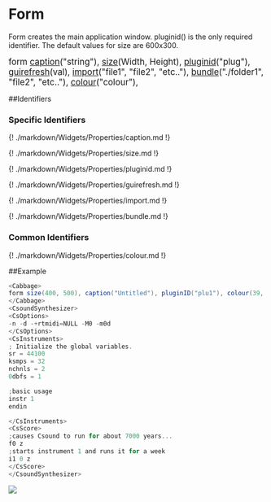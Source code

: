 # Form

Form creates the main application window. pluginid() is the only required identifier. The default values for size are 600x300. 

<big></pre>
form [caption](#caption)("string"), 
[size](#size)(Width, Height), 
[pluginid](#pluginid)("plug"), 
[guirefresh](#guirefresh)(val), 
[import](#import)("file1", "file2", "etc.."), 
[bundle](#bundle)("./folder1", "file2", "etc.."), 
[colour](#colour)("colour"), 

</pre></big>

<!--(End of syntax)/-->
##Identifiers

### Specific Identifiers
{! ./markdown/Widgets/Properties/caption.md !} 

{! ./markdown/Widgets/Properties/size.md !} 

{! ./markdown/Widgets/Properties/pluginid.md !} 

{! ./markdown/Widgets/Properties/guirefresh.md !}     

{! ./markdown/Widgets/Properties/import.md !}  

{! ./markdown/Widgets/Properties/bundle.md !}  

### Common Identifiers

{! ./markdown/Widgets/Properties/colour.md !}     

<!--(End of identifiers)/-->

##Example
```csharp
<Cabbage>
form size(400, 500), caption("Untitled"), pluginID("plu1"), colour(39, 40, 34)
</Cabbage>
<CsoundSynthesizer>
<CsOptions>
-n -d -+rtmidi=NULL -M0 -m0d 
</CsOptions>
<CsInstruments>
; Initialize the global variables. 
sr = 44100
ksmps = 32
nchnls = 2
0dbfs = 1

;basic usage
instr 1 
endin

</CsInstruments>
<CsScore>
;causes Csound to run for about 7000 years...
f0 z
;starts instrument 1 and runs it for a week
i1 0 z
</CsScore>
</CsoundSynthesizer>
```

![](../images/formExample.png)